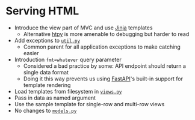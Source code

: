 # Serving HTML

-   Introduce the view part of MVC and use [Jinja][jinja] templates
    -   Alternative [htpy][htpy] is more amenable to debugging but harder to read
-   Add exceptions to [`util.py`](./util.py)
    -   Common parent for all application exceptions to make catching easier
-   Introduction `fmt=whatever` query parameter
    -   Considered a bad practice by some: API endpoint should return a single data format
    -   Doing it this way prevents us using [FastAPI][fastapi]'s built-in support for template rendering
-   Load templates from filesystem in [`views.py`](./views.py)
-   Pass in data as named argument
-   Use the sample template for single-row and multi-row views
-   No changes to [`models.py`](./models.py)

[fastapi]: https://fastapi.tiangolo.com/
[htpy]: https://htpy.dev/
[jinja]: https://jinja.palletsprojects.com/
